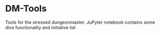 # DM-Tools
Tools for the stressed dungeonmaster.
JuPyter notebook contains some dice functionality and initiative list
